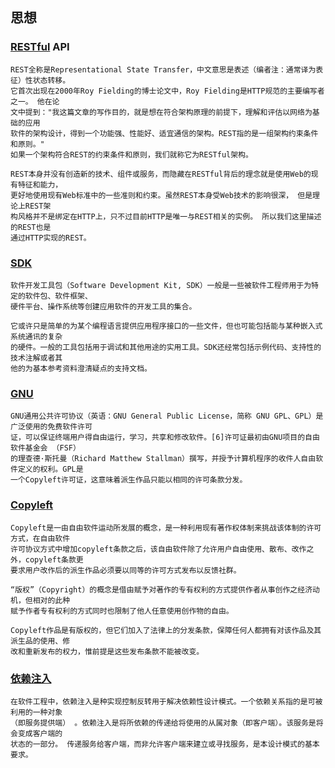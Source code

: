 ## 思想
### [RESTful](https://en.wikipedia.org/wiki/Representational_state_transfer) API
```
REST全称是Representational State Transfer，中文意思是表述（编者注：通常译为表征）性状态转移。 
它首次出现在2000年Roy Fielding的博士论文中，Roy Fielding是HTTP规范的主要编写者之一。 他在论
文中提到："我这篇文章的写作目的，就是想在符合架构原理的前提下，理解和评估以网络为基础的应用
软件的架构设计，得到一个功能强、性能好、适宜通信的架构。REST指的是一组架构约束条件和原则。" 
如果一个架构符合REST的约束条件和原则，我们就称它为RESTful架构。

REST本身并没有创造新的技术、组件或服务，而隐藏在RESTful背后的理念就是使用Web的现有特征和能力，
更好地使用现有Web标准中的一些准则和约束。虽然REST本身受Web技术的影响很深， 但是理论上REST架
构风格并不是绑定在HTTP上，只不过目前HTTP是唯一与REST相关的实例。 所以我们这里描述的REST也是
通过HTTP实现的REST。
```

### [SDK](https://en.wikipedia.org/wiki/Software_development_kit)
```
软件开发工具包（Software Development Kit, SDK）一般是一些被软件工程师用于为特定的软件包、软件框架、
硬件平台、操作系统等创建应用软件的开发工具的集合。

它或许只是简单的为某个编程语言提供应用程序接口的一些文件，但也可能包括能与某种嵌入式系统通讯的复杂
的硬件。一般的工具包括用于调试和其他用途的实用工具。SDK还经常包括示例代码、支持性的技术注解或者其
他的为基本参考资料澄清疑点的支持文档。
```

### [GNU](https://en.wikipedia.org/wiki/GNU)
```
GNU通用公共许可协议（英语：GNU General Public License，简称 GNU GPL、GPL）是广泛使用的免费软件许可
证，可以保证终端用户得自由运行，学习，共享和修改软件。[6]许可证最初由GNU项目的自由软件基金会 （FSF）
的理查德·斯托曼（Richard Matthew Stallman）撰写，并授予计算机程序的收件人自由软件定义的权利。GPL是
一个Copyleft许可证，这意味着派生作品只能以相同的许可条款分发。
```

### [Copyleft](https://en.wikipedia.org/wiki/Copyleft)
```
Copyleft是一由自由软件运动所发展的概念，是一种利用现有著作权体制来挑战该体制的许可方式，在自由软件
许可协议方式中增加copyleft条款之后，该自由软件除了允许用户自由使用、散布、改作之外，copyleft条款更
要求用户改作后的派生作品必须要以同等的许可方式发布以反馈社群。

“版权”（Copyright）的概念是借由赋予对著作的专有权利的方式提供作者从事创作之经济动机，但相对的此种
赋予作者专有权利的方式同时也限制了他人任意使用创作物的自由。

Copyleft作品是有版权的，但它们加入了法律上的分发条款，保障任何人都拥有对该作品及其派生品的使用、修
改和重新发布的权力，惟前提是这些发布条款不能被改变。
```

### [依赖注入](https://zh.wikipedia.org/wiki/%E4%BE%9D%E8%B5%96%E6%B3%A8%E5%85%A5)
```
在软件工程中，依赖注入是种实现控制反转用于解决依赖性设计模式。一个依赖关系指的是可被利用的一种对象
（即服务提供端） 。依赖注入是将所依赖的传递给将使用的从属对象（即客户端）。该服务是将会变成客户端的
状态的一部分。 传递服务给客户端，而非允许客户端来建立或寻找服务，是本设计模式的基本要求。
```

### []()
```

```
